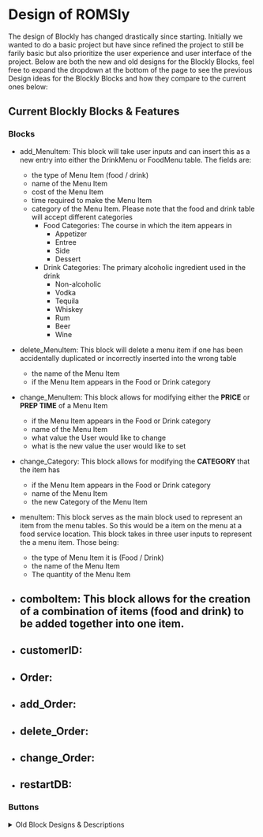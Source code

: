# Design of ROMSly

The design of Blockly has changed drastically since starting. Initially we wanted to do a basic project but have since refined the project to still be farily basic but also prioritize the user experience and user interface of the project. Below are both the new and old designs for the Blockly Blocks, feel free to expand the dropdown at the bottom of the page to see the previous Design ideas for the Blockly Blocks and how they compare to the current ones below:

## Current Blockly Blocks & Features

### Blocks

- add_MenuItem: This block will take user inputs and can insert this as a new entry into either the DrinkMenu or FoodMenu table. The fields are:
  - the type of Menu Item (food / drink)
  - name of the Menu Item
  - cost of the Menu Item
  - time required to make the Menu Item
  - category of the Menu Item. Please note that the food and drink table will accept different categories
    - Food Categories: The course in which the item appears in
      - Appetizer
      - Entree
      - Side
      - Dessert
    - Drink Categories: The primary alcoholic ingredient used in the drink
      - Non-alcoholic
      - Vodka
      - Tequila
      - Whiskey
      - Rum
      - Beer
      - Wine
  
- delete_MenuItem: This block will delete a menu item if one has been accidentally duplicated or incorrectly inserted into the wrong table
  - the name of the Menu Item
  - if the Menu Item appears in the Food or Drink category

- change_MenuItem: This block allows for modifying either the __PRICE__ or __PREP TIME__ of a Menu Item
  - if the Menu Item appears in the Food or Drink category
  - name of the Menu Item
  - what value the User would like to change
  - what is the new value the user would like to set

- change_Category: This block allows for modifying the __CATEGORY__ that the item has
  - if the Menu Item appears in the Food or Drink category
  - name of the Menu Item
  - the new Category of the Menu Item

- menuItem: This block serves as the main block used to represent an item from the menu tables. So this would be a item on the menu at a food service location. This block takes in three user inputs to represent the a menu item. Those being:
  - the type of Menu Item it is (Food / Drink)
  - the name of the Menu Item
  - The quantity of the Menu Item

- comboItem: This block allows for the creation of a combination of items (food and drink) to be added together into one item. 
  - 

- customerID: 
  - 

- Order: 
  - 

- add_Order: 
  - 

- delete_Order: 
  - 

- change_Order: 
  - 

- restartDB: 
  - 

### Buttons


<details>
  <summary> Old Block Designs & Descriptions </summary>

  InitializeDB()
    - Initialize database, deleting everything currently within and populating any default values we set.

  DeleteDB()
    - Delete everything in the database.

  AddOrder(int orderID, string name, int cost, queue<Food> contents) 
    - Adds an Order object to the database, which encapsulates unique traits to each order object.

  UpdateOrderStatus(int orderID, bool isDone)
    - Update an order within the database depending on order state in real life.

  ChangeOrder(int orderID)
    - Will contain sub-blocks for users to change specific traits of some order given that order's ID.

  RemoveOrder(int orderID)
    - Remove an order from the database, given the ID of said order.
    - May be used to remove completed orders, failed orders, changed orders, etc.

  CompleteOrder(int orderID)
    - Remove an order from the database, provided that said order was fulfilled.

  CombineOrders(int firstOrderID, int secondOrderID)
    - Concatenate two orders together and return one new orderID for combined order.
    - Removes the two orders from the database provided the combination was successful

  PrintOrder(int orderID)
    - Prints an order (including all unique traits) to output in an easily readable format for the user.

  ChangeFoodTimeConstraints(int minSeconds, int maxSeconds)
    - Changes the minimum and maximum bounds for the estimated time any general Food item will take to be completed based on given constraints from the user

  ChangeDrinkTimeConstraints(int minSeconds, int maxSeconds)
    - Changes the minimum and maximum bounds for the estimated time any general Drink item will take to be completed based on given constraints from the user

  DisplayInOrder()
    - Displays all orders in a sorted manner. Orders will be sorted in top down descending order where top orders should be completed first for efficiency.

  SortDB()
    - Called by DisplayInOrder()
    - May also be called by self
    - Sorts all the orders within the database. Orders will be sorted based on their estimated completion time which is based off general time constraints given to all items of a particular order category. For example: food could take between 15-20 minutes per item, drinks could take between 5-10 minutes, etc. These general time constraints can also be changed by the user themselves through other functions.

  GenerateReport()
  - Prints restaurant statistics, such as total orders, average time to complete orders, failed orders, etc.

</details>
